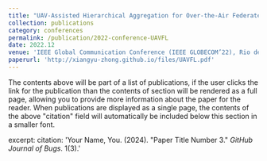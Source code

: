 ```yaml
---
title: "UAV-Assisted Hierarchical Aggregation for Over-the-Air Federated Learning"
collection: publications
category: conferences
permalink: /publication/2022-conference-UAVFL
date: 2022.12
venue: 'IEEE Global Communication Conference (IEEE GLOBECOM’22), Rio de Janeiro, Brazil'
paperurl: 'http://xiangyu-zhong.github.io/files/UAVFL.pdf'
---
```


The contents above will be part of a list of publications, if the user clicks the link for the publication than the contents of section will be rendered as a full page, allowing you to provide more information about the paper for the reader. When publications are displayed as a single page, the contents of the above "citation" field will automatically be included below this section in a smaller font.

excerpt: 
citation: 'Your Name, You. (2024). &quot;Paper Title Number 3.&quot; <i>GitHub Journal of Bugs</i>. 1(3).'
